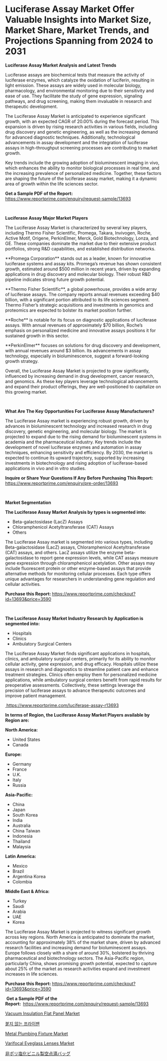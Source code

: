 <p><h1>Luciferase Assay Market Offer Valuable Insights into Market Size, Market Share, Market Trends, and Projections Spanning from 2024 to 2031</h1></p><p><strong>Luciferase Assay Market Analysis and Latest Trends</strong></p>
<p><p>Luciferase assays are biochemical tests that measure the activity of luciferase enzymes, which catalyze the oxidation of luciferin, resulting in light emission. These assays are widely used in molecular biology, pharmacology, and environmental monitoring due to their sensitivity and ease of use. They facilitate the study of gene expression, signaling pathways, and drug screening, making them invaluable in research and therapeutic development.</p><p>The Luciferase Assay Market is anticipated to experience significant growth, with an expected CAGR of 20.00% during the forecast period. This expansion is driven by rising research activities in various fields, including drug discovery and genetic engineering, as well as the increasing demand for advanced diagnostic techniques. Additionally, technological advancements in assay development and the integration of luciferase assays in high-throughput screening processes are contributing to market growth.</p><p>Key trends include the growing adoption of bioluminescent imaging in vivo, which enhances the ability to monitor biological processes in real time, and the increasing prevalence of personalized medicine. Together, these factors are shaping the future of the luciferase assay market, making it a dynamic area of growth within the life sciences sector.</p></p>
<p><strong>Get a Sample PDF of the Report:&nbsp;</strong> <a href="https://www.reportprime.com/enquiry/request-sample/13693">https://www.reportprime.com/enquiry/request-sample/13693</a></p>
<p>&nbsp;</p>
<p><strong>Luciferase Assay Major Market Players</strong></p>
<p><p>The Luciferase Assay Market is characterized by several key players, including Thermo Fisher Scientific, Promega, Takara, Invivogen, Roche, Active Motif, Origene, PerkinElmer, Merck, Gold Biotechnology, Lonza, and GE. These companies dominate the market due to their extensive product portfolios, strong R&D capabilities, and established distribution networks.</p><p>**Promega Corporation** stands out as a leader, known for innovative luciferase systems and assay kits. Promega’s revenue has shown consistent growth, estimated around $500 million in recent years, driven by expanding applications in drug discovery and molecular biology. Their robust R&D pipeline indicates strong future growth potential.</p><p>**Thermo Fisher Scientific**, a global powerhouse, provides a wide array of luciferase assays. The company reports annual revenues exceeding $40 billion, with a significant portion attributed to its life sciences segment. Thermo Fisher’s strategic acquisitions and investments in genomics and proteomics are expected to bolster its market position further.</p><p>**Roche** is notable for its focus on diagnostic applications of luciferase assays. With annual revenues of approximately $70 billion, Roche’s emphasis on personalized medicine and innovative assays positions it for sustained growth in this sector.</p><p>**PerkinElmer** focuses on solutions for drug discovery and development, with annual revenues around $3 billion. Its advancements in assay technology, especially in bioluminescence, suggest a forward-looking growth strategy.</p><p>Overall, the Luciferase Assay Market is projected to grow significantly, influenced by increasing demand in drug development, cancer research, and genomics. As these key players leverage technological advancements and expand their product offerings, they are well-positioned to capitalize on this growing market.</p></p>
<p>&nbsp;</p>
<p><strong>What Are The Key Opportunities For Luciferase Assay Manufacturers?</strong></p>
<p><p>The Luciferase Assay market is experiencing robust growth, driven by advances in bioluminescent technology and increased research in drug discovery, genetic engineering, and molecular biology. The market is projected to expand due to the rising demand for bioluminescent systems in academia and the pharmaceutical industry. Key trends include the development of novel luciferase enzymes and automation in assay techniques, enhancing sensitivity and efficiency. By 2030, the market is expected to continue its upward trajectory, supported by increasing investments in biotechnology and rising adoption of luciferase-based applications in vivo and in vitro studies.</p></p>
<p><strong>Inquire or Share Your Questions If Any Before Purchasing This Report:</strong> <a href="https://www.reportprime.com/enquiry/pre-order/13693">https://www.reportprime.com/enquiry/pre-order/13693</a></p>
<p>&nbsp;</p>
<p><strong>Market Segmentation</strong></p>
<p><strong>The Luciferase Assay Market Analysis by types is segmented into:</strong></p>
<p><ul><li>Beta-galactosidase (LacZ) Assays</li><li>Chloramphenicol Acetyltransferase (CAT) Assays</li><li>Others</li></ul></p>
<p><p>The Luciferase Assay market is segmented into various types, including Beta-galactosidase (LacZ) assays, Chloramphenicol Acetyltransferase (CAT) assays, and others. LacZ assays utilize the enzyme beta-galactosidase to report gene expression levels, while CAT assays measure gene expression through chloramphenicol acetylation. Other assays may include fluorescent protein or other enzyme-based assays that provide alternative methods for monitoring cellular processes. Each type offers unique advantages for researchers in understanding gene regulation and cellular activities.</p></p>
<p><strong>Purchase this Report:&nbsp;</strong><a href="https://www.reportprime.com/checkout?id=13693&price=3590">https://www.reportprime.com/checkout?id=13693&price=3590</a></p>
<p>&nbsp;</p>
<p><strong>The Luciferase Assay Market Industry Research by Application is segmented into:</strong></p>
<p><ul><li>Hospitals</li><li>Clinics</li><li>Ambulatory Surgical Centers</li></ul></p>
<p><p>The Luciferase Assay Market finds significant applications in hospitals, clinics, and ambulatory surgical centers, primarily for its ability to monitor cellular activity, gene expression, and drug efficacy. Hospitals utilize these assays in research and diagnostics to streamline patient care and enhance treatment strategies. Clinics often employ them for personalized medicine applications, while ambulatory surgical centers benefit from rapid results for preoperative assessments. Collectively, these settings leverage the precision of luciferase assays to advance therapeutic outcomes and improve patient management.</p></p>
<p><a href="https://www.reportprime.com/luciferase-assay-r13693">&nbsp;https://www.reportprime.com/luciferase-assay-r13693</a></p>
<p><strong>In terms of Region, the Luciferase Assay Market Players available by Region are:</strong></p>
<p>
    <p> <strong> North America: </strong>
        <ul>
            <li>United States</li>
            <li>Canada</li>
        </ul>
        </p> 
    <p> <strong> Europe: </strong>
        <ul>
            <li>Germany</li>
            <li>France</li>
            <li>U.K.</li>
            <li>Italy</li>
            <li>Russia</li>
        </ul>
        </p> 
    <p> <strong> Asia-Pacific: </strong>
        <ul>
            <li>China</li>
            <li>Japan</li>
            <li>South Korea</li>
            <li>India</li>
            <li>Australia</li>
            <li>China Taiwan</li>
            <li>Indonesia</li>
            <li>Thailand</li>
            <li>Malaysia</li>
        </ul>
        </p> 
    <p> <strong> Latin America: </strong>
        <ul>
            <li>Mexico</li>
            <li>Brazil</li>
            <li>Argentina Korea</li>
            <li>Colombia</li>
        </ul>
        </p> 
    <p> <strong> Middle East & Africa: </strong>
        <ul>
            <li>Turkey</li>
            <li>Saudi</li>
            <li>Arabia</li>
            <li>UAE</li>
            <li>Korea</li>
        </ul>
    </p>
    </p>
<p><p>The Luciferase Assay Market is projected to witness significant growth across key regions. North America is anticipated to dominate the market, accounting for approximately 38% of the market share, driven by advanced research facilities and increasing demand for bioluminescent assays. Europe follows closely with a share of around 30%, bolstered by thriving pharmaceutical and biotechnology sectors. The Asia-Pacific region, particularly China, shows promising growth potential, expected to capture about 25% of the market as research activities expand and investment increases in life sciences.</p></p>
<p><strong>Purchase this Report: </strong><a href="https://www.reportprime.com/checkout?id=13693&price=3590">https://www.reportprime.com/checkout?id=13693&price=3590</a></p>
<p>&nbsp;<strong>Get a Sample PDF of the Report:&nbsp;&nbsp;</strong><a href="https://www.reportprime.com/enquiry/request-sample/13693">https://www.reportprime.com/enquiry/request-sample/13693</a></p>
<p><strong></strong></p>
<p><p><a href="https://medium.com/@brisistensen57567/the-vacuum-insulation-flat-panel-market-decisions-are-mostly-driven-by-resource-optimization-and-d3093f24b225">Vacuum Insulation Flat Panel Market</a></p><p><a href="https://medium.com/@eiehrdy77/non-stick-frying-pans-market-%EC%9D%98-%EA%B8%80%EB%A1%9C%EB%B2%8C-%EC%8B%9C%EC%9E%A5-%EA%B0%9C%EC%9A%94%EB%8A%94-%EC%A0%84-%EC%84%B8%EA%B3%84-%EB%B0%8F-%EC%A3%BC%EC%9A%94-%EC%8B%9C%EC%9E%A5%EC%9D%98-%EC%82%B0%EC%97%85%EC%97%90-%EC%98%81%ED%96%A5%EC%9D%84-%EB%AF%B8%EC%B9%98%EB%8A%94-%EC%A3%BC%EC%9A%94-%ED%8A%B8%EB%A0%8C%EB%93%9C%EC%97%90-%EB%8C%80%ED%95%9C-%EB%8F%85%ED%8A%B9%ED%95%9C-%EA%B4%80%EC%A0%90%EC%9D%84-%EC%A0%9C%EA%B3%B5%ED%95%A9%EB%8B%88%EB%8B%A4-263ba80f4f1e">붙지 않는 프라이팬</a></p><p><a href="https://medium.com/@brisistensen57567/this-report-on-metal-plumbing-fixture-market-is-a-comprehensive-analysis-of-market-shares-21ddce9e408e?postPublishedType=initial">Metal Plumbing Fixture Market</a></p><p><a href="https://issuu.com/reportprime-2/docs/varifocal-eyeglass-lenses-market-si_b9e7f69d82b384">Varifocal Eyeglass Lenses Market</a></p><p><a href="https://medium.com/@ryanmarc1930/non-pvc-empty-iv-bags-market-%E3%81%AE%E3%82%B0%E3%83%AD%E3%83%BC%E3%83%90%E3%83%AB%E5%B8%82%E5%A0%B4%E6%A6%82%E8%A6%81%E3%81%AF-%E4%B8%96%E7%95%8C%E3%81%8A%E3%82%88%E3%81%B3%E4%B8%BB%E8%A6%81%E5%B8%82%E5%A0%B4%E3%81%AB%E3%81%8A%E3%81%91%E3%82%8B%E6%A5%AD%E7%95%8C%E3%81%AB%E5%BD%B1%E9%9F%BF%E3%82%92%E4%B8%8E%E3%81%88%E3%82%8B%E4%B8%BB%E8%A6%81%E3%81%AA%E3%83%88%E3%83%AC%E3%83%B3%E3%83%89%E3%81%AB%E3%81%A4%E3%81%84%E3%81%A6-%E7%8B%AC%E8%87%AA%E3%81%AE%E8%A6%96%E7%82%B9%E3%82%92%E6%8F%90%E4%BE%9B%E3%81%97%E3%81%BE%E3%81%99-003dfaeee198">非ポリ塩化ビニル製空点滴バッグ</a></p></p>